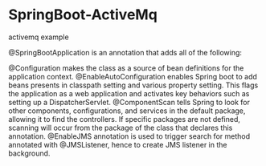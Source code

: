 # SpringBoot-ActiveMq
activemq example

@SpringBootApplication is an annotation that adds all of the following:

@Configuration makes the class as a source of bean definitions for the application context.
@EnableAutoConfiguration enables Spring boot to add beans presents in classpath setting and various property setting.
This flags the application as a web application and activates key behaviors such as setting up a DispatcherServlet.
@ComponentScan tells Spring to look for other components, configurations, and services in the default package, allowing it to find the controllers.
If specific packages are not defined, scanning will occur from the package of the class that declares this annotation.
@EnableJMS annotation is used to trigger search for method annotated with @JMSListener, hence to create JMS listener in the background.
